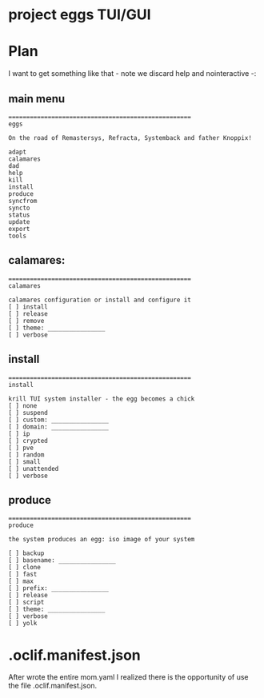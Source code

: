# project eggs TUI/GUI

# Plan
I want to get something like that - note we discard help and nointeractive -:

## main menu

```
===================================================
eggs

On the road of Remastersys, Refracta, Systemback and father Knoppix!

adapt
calamares
dad
help
kill
install
produce
syncfrom
syncto
status
update
export
tools
```

## calamares:
```
===================================================
calamares

calamares configuration or install and configure it
[ ] install 
[ ] release 
[ ] remove
[ ] theme: ________________
[ ] verbose
```

## install
```
===================================================
install

krill TUI system installer - the egg becomes a chick
[ ] none
[ ] suspend
[ ] custom: ________________
[ ] domain: ________________
[ ] ip
[ ] crypted
[ ] pve
[ ] random
[ ] small
[ ] unattended
[ ] verbose
```

## produce
```
===================================================
produce

the system produces an egg: iso image of your system

[ ] backup
[ ] basename: ________________
[ ] clone
[ ] fast
[ ] max
[ ] prefix: ________________
[ ] release
[ ] script
[ ] theme: ________________
[ ] verbose
[ ] yolk
```

# .oclif.manifest.json

After wrote the entire mom.yaml I realized there is the opportunity of use the file .oclif.manifest.json.

